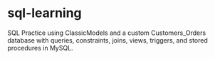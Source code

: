 # sql-learning
SQL Practice using ClassicModels and a custom Customers_Orders database with queries, constraints, joins, views, triggers, and stored procedures in MySQL.
